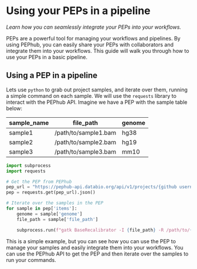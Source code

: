 # Using your PEPs in a pipeline
*Learn how you can seamlessly integrate your PEPs into your workflows.*

PEPs are a powerful tool for managing your workflows and pipelines. By using PEPhub, you can easily share your PEPs with collaborators and integrate them into your workflows. This guide will walk you through how to use your PEPs in a basic pipeline.

## Using a PEP in a pipeline
Lets use `python` to grab out project samples, and iterate over them, running a simple command on each sample. We will use the `requests` library to interact with the PEPhub API. Imagine we have a PEP with the sample table below:

| sample_name | file_path | genome |
|-------------|-----------|--------|
| sample1     | /path/to/sample1.bam | hg38 |
| sample2     | /path/to/sample2.bam | hg19 |
| sample3     | /path/to/sample3.bam | mm10 |


```python
import subprocess
import requests

# Get the PEP from PEPhub
pep_url = "https://pephub-api.databio.org/api/v1/projects/{github username}/{pep name}/samples?tag=default"
pep = requests.get(pep_url).json()

# Iterate over the samples in the PEP
for sample in pep['items']:
    genome = sample['genome']
    file_path = sample['file_path']

    subprocess.run(f"gatk BaseRecalibrator -I {file_path} -R /path/to/{genome}.fa")
```

This is a simple example, but you can see how you can use the PEP to manage your samples and easily integrate them into your workflows. You can use the PEPhub API to get the PEP and then iterate over the samples to run your commands.

